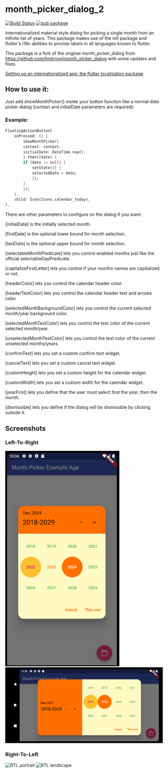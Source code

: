 # month_picker_dialog_2
[![Build Status](https://app.travis-ci.com/Macacoazul01/month_picker_dialog_2.svg?branch=master)](https://app.travis-ci.com/Macacoazul01/month_picker_dialog_2)
[![pub package](https://img.shields.io/pub/v/month_picker_dialog_2.svg)](https://pub.dev/packages/month_picker_dialog_2)

Internationalized material style dialog for picking a single month from an infinite list of years.
This package makes use of the intl package and flutter's i18n abilities to provide labels in all languages known to flutter.

This package is a fork of the original month_picker_dialog from https://github.com/hmkrivoj/month_picker_dialog with some updates and fixes.


[Setting up an internationalized app: the flutter localization package](https://flutter.io/docs/development/accessibility-and-localization/internationalization#setting-up-an-internationalized-app-the-flutter_localizations-package)

## How to use it:

Just add showMonthPicker() inside your button function like a normal date picker dialog (context and initialDate parameters are required):

### Example:

```dart
FloatingActionButton(
    onPressed: () {
        showMonthPicker(
        context: context,
        initialDate: DateTime.now(),
        ).then((date) {
        if (date != null) {
            setState(() {
            selectedDate = date;
            });
        }
        });
    },
    child: Icon(Icons.calendar_today),
),

```

There are other parameters to configure on the dialog if you want:

[initialDate] is the initially selected month.

[firstDate] is the optional lower bound for month selection.

[lastDate] is the optional upper bound for month selection.

[selectableMonthPredicate] lets you control enabled months just like the official selectableDayPredicate.

[capitalizeFirstLetter] lets you control if your months names are capitalized or not.

[headerColor] lets you control the calendar header color.

[headerTextColor] lets you control the calendar header text and arrows color.

[selectedMonthBackgroundColor] lets you control the current selected month/year background color.

[selectedMonthTextColor] lets you control the text color of the current selected month/year.

[unselectedMonthTextColor] lets you control the text color of the current unselected months/years.

[confirmText] lets you set a custom confirm text widget.

[cancelText] lets you set a custom cancel text widget.

[customHeight] lets you set a custom height for the calendar widget.

[customWidth] lets you set a custom width for the calendar widget.

[yearFirst] lets you define that the user must select first the year, then the month.

[dismissible] lets you define if the dialog will be dismissible by clicking outside it.


## Screenshots
### Left-To-Right
![LTR portrait](screenshots/ltr_portrait.png)
![LTR landscape](screenshots/ltr_landscape.png)
### Right-To-Left
![RTL portrait](screenshots/rtl_portrait.png)
![RTL landscape](screenshots/rtl_landscape.png)
